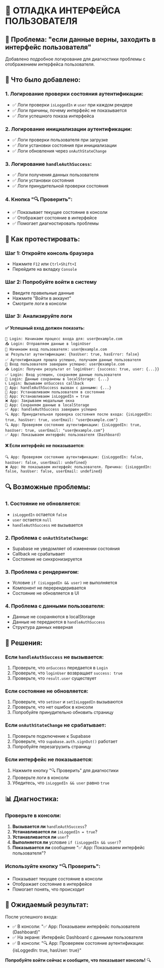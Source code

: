 # 👤 ОТЛАДКА ИНТЕРФЕЙСА ПОЛЬЗОВАТЕЛЯ

## 🚨 Проблема: "если данные верны, заходить в интерфейс пользователя"

Добавлено подробное логирование для диагностики проблемы с отображением интерфейса пользователя.

## 🔧 Что было добавлено:

### 1. **Логирование проверки состояния аутентификации**:
- ✅ Логи проверки `isLoggedIn` и `user` при каждом рендере
- ✅ Логи причины, почему интерфейс не показывается
- ✅ Логи успешного показа интерфейса

### 2. **Логирование инициализации аутентификации**:
- ✅ Логи проверки пользователя при загрузке
- ✅ Логи установки состояния при инициализации
- ✅ Логи обновления через `onAuthStateChange`

### 3. **Логирование `handleAuthSuccess`**:
- ✅ Логи получения данных пользователя
- ✅ Логи установки состояния
- ✅ Логи принудительной проверки состояния

### 4. **Кнопка "🔍 Проверить"**:
- ✅ Показывает текущее состояние в консоли
- ✅ Отображает состояние в интерфейсе
- ✅ Помогает диагностировать проблемы

## 🎯 Как протестировать:

### Шаг 1: Откройте консоль браузера
- Нажмите `F12` или `Ctrl+Shift+I`
- Перейдите на вкладку `Console`

### Шаг 2: Попробуйте войти в систему
- Введите правильные данные
- Нажмите "Войти в аккаунт"
- Смотрите логи в консоли

### Шаг 3: Анализируйте логи

#### ✅ Успешный вход должен показать:
```
🔑 Login: Начинаем процесс входа для: user@example.com
📤 Login: Отправляем данные в loginUser
🔑 Начинаем вход пользователя: user@example.com
📊 Результат аутентификации: {hasUser: true, hasError: false}
✅ Аутентификация прошла успешно, получаем данные пользователя
🎉 Вход пользователя завершен успешно: user@example.com
📥 Login: Получен результат от loginUser: {success: true, user: {...}}
✅ Login: Вход успешен, сохраняем данные пользователя
💾 Login: Данные сохранены в localStorage: {...}
📞 Login: Вызываем onSuccess callback
🎉 App: handleAuthSuccess вызван с данными: {...}
👤 App: Устанавливаем пользователя в состояние
🔐 App: Устанавливаем isLoggedIn = true
❌ App: Закрываем модальные окна
💾 App: Сохраняем данные в localStorage
✅ App: handleAuthSuccess завершен успешно
🔍 App: Принудительная проверка состояния после входа: {isLoggedIn: true, hasUser: true, userEmail: "user@example.com"}
🔍 App: Проверяем состояние аутентификации: {isLoggedIn: true, hasUser: true, userEmail: "user@example.com"}
✅ App: Показываем интерфейс пользователя (Dashboard)
```

#### ❌ Если интерфейс не показывается:
```
🔍 App: Проверяем состояние аутентификации: {isLoggedIn: false, hasUser: false, userEmail: undefined}
❌ App: Не показываем интерфейс пользователя. Причина: {isLoggedIn: false, hasUser: false, userEmail: undefined}
```

## 🔍 Возможные проблемы:

### 1. **Состояние не обновляется**:
- `isLoggedIn` остается `false`
- `user` остается `null`
- `handleAuthSuccess` не вызывается

### 2. **Проблема с `onAuthStateChange`**:
- Supabase не уведомляет об изменении состояния
- Callback не срабатывает
- Состояние не синхронизируется

### 3. **Проблема с рендерингом**:
- Условие `if (isLoggedIn && user)` не выполняется
- Компонент не перерендеривается
- Состояние не обновляется в UI

### 4. **Проблема с данными пользователя**:
- Данные не сохраняются в localStorage
- Данные не передаются в `handleAuthSuccess`
- Структура данных неверная

## 🚀 Решения:

### Если `handleAuthSuccess` не вызывается:
1. Проверьте, что `onSuccess` передается в `Login`
2. Проверьте, что `loginUser` возвращает `success: true`
3. Проверьте, что `result.user` существует

### Если состояние не обновляется:
1. Проверьте, что `setUser` и `setIsLoggedIn` вызываются
2. Проверьте, что нет ошибок в консоли
3. Попробуйте принудительно обновить страницу

### Если `onAuthStateChange` не срабатывает:
1. Проверьте подключение к Supabase
2. Проверьте, что `supabase.auth.signOut()` работает
3. Попробуйте перезагрузить страницу

### Если интерфейс не показывается:
1. Нажмите кнопку "🔍 Проверить" для диагностики
2. Проверьте логи в консоли
3. Убедитесь, что `isLoggedIn && user` равно `true`

## 📊 Диагностика:

### Проверьте в консоли:
1. **Вызывается ли** `handleAuthSuccess`?
2. **Устанавливается ли** `isLoggedIn = true`?
3. **Устанавливается ли** `user`?
4. **Выполняется ли** условие `if (isLoggedIn && user)`?
5. **Показывается ли** сообщение "✅ App: Показываем интерфейс пользователя"?

### Используйте кнопку "🔍 Проверить":
- Показывает текущее состояние в консоли
- Отображает состояние в интерфейсе
- Помогает понять, что происходит

## 🎉 Ожидаемый результат:

После успешного входа:
- ✅ В консоли: "✅ App: Показываем интерфейс пользователя (Dashboard)"
- ✅ На экране: Интерфейс Dashboard с данными пользователя
- ✅ В консоли: "🔍 App: Проверяем состояние аутентификации: {isLoggedIn: true, hasUser: true}"

**Попробуйте войти сейчас и сообщите, что показывает консоль!** 🔍
